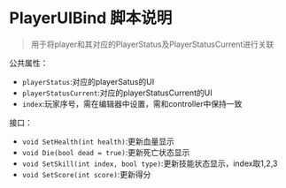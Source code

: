 # PlayerUIBind 脚本说明

> 用于将player和其对应的PlayerStatus及PlayerStatusCurrent进行关联

公共属性：
+ `playerStatus`:对应的playerSatus的UI
+ `playerStatusCurrent`:对应的playerStatusCurrent的UI
+ `index`:玩家序号，需在编辑器中设置，需和controller中保持一致

接口：
+ `void SetHealth(int health)`:更新血量显示
+ `void Die(bool dead = true)`:更新死亡状态显示
+ `void SetSkill(int index, bool type)`:更新技能状态显示，index取1,2,3
+ `void SetScore(int score)`:更新得分